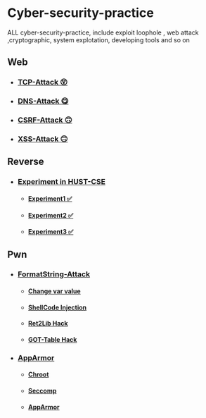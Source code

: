 # Cyber-security-practice
ALL cyber-security-practice, include exploit loophole , web attack ,cryptographic, system explotation, developing tools and so on
## Web
- ### [TCP-Attack 😵](./Web/TCP-attack/)
- ### [DNS-Attack 😋](./Web/DNS-attack/)
- ### [CSRF-Attack 🙃](./Web/CSRF-attack/)
- ### [XSS-Attack 🙃](./Web/XSS-attack/)
## Reverse
- ### [Experiment in HUST-CSE](./Reverse/Experiments-HUST/)
    - #### [Experiment1 ✅](./Reverse/Experiments-HUST/)
    - #### [Experiment2 ✅](./Reverse/Experiments-HUST/)
    - #### [Experiment3 ✅](./Reverse/Experiments-HUST/)
## Pwn
- ### [FormatString-Attack](./Pwn/FormatString-Attack/)
    - #### [Change var value](./Pwn/FormatString-Attack/)
    - #### [ShellCode Injection](./Pwn/FormatString-Attack/)
    - #### [Ret2Lib Hack](./Pwn/FormatString-Attack/)
    - #### [GOT-Table Hack](./Pwn/FormatString-Attack/)
- ### [AppArmor](./Pwn/Apparmor/)
    - #### [Chroot](./Pwn/Apparmor/)
    - #### [Seccomp](./Pwn/Apparmor/)
    - #### [AppArmor](./Pwn/Apparmor/)





    





